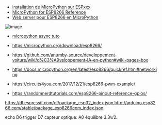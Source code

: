 

- [installation de MicroPython sur ESPxxx](https://www.aranacorp.com/fr/programmez-un-esp8266-avec-micropython/)
- [MicroPython for ESP8266 Reference](https://docs.micropython.org/en/latest/esp32/quickref.html)
- [Web server pour ESP8266 en MicroPython](https://randomnerdtutorials.com/esp32-esp8266-micropython-web-server/)

![image](https://user-images.githubusercontent.com/1872702/159888295-3345789c-1c30-40c5-b948-df64f2a05ced.png)

- [micropython async tuto](https://github.com/peterhinch/micropython-async/blob/master/v3/docs/TUTORIAL.md)


- https://micropython.org/download/esp8266/
- https://github.com/anumby-source/developpement-voiture/wiki/d%C3%A9veloppement-IA-en-python#wiki-pages-box
- https://docs.micropython.org/en/latest/esp8266/quickref.html#networking
- https://circuits4you.com/2017/12/21/esp8266-pwm-example/
- https://randomnerdtutorials.com/esp8266-pinout-reference-gpios/

https://dl.espressif.com/dl/package_esp32_index.json,http://arduino.esp8266.com/stable/package_esp8266com_index.json


echo D6
trigger D7
capteur optique:
A0
équilibre 3.3v/2.





